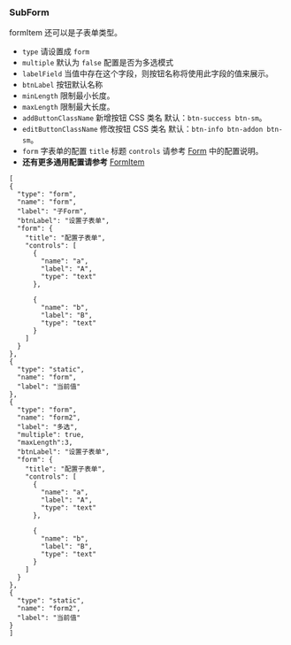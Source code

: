 ### SubForm

formItem 还可以是子表单类型。

-   `type` 请设置成 `form`
-   `multiple` 默认为 `false` 配置是否为多选模式
-   `labelField` 当值中存在这个字段，则按钮名称将使用此字段的值来展示。
-   `btnLabel` 按钮默认名称
-   `minLength` 限制最小长度。
-   `maxLength` 限制最大长度。
-   `addButtonClassName` 新增按钮 CSS 类名 默认：`btn-success btn-sm`。
-   `editButtonClassName` 修改按钮 CSS 类名 默认：`btn-info btn-addon btn-sm`。
-   `form` 字表单的配置
    `title` 标题
    `controls` 请参考 [Form](./Form.md) 中的配置说明。
-   **还有更多通用配置请参考** [FormItem](./FormItem.md)

```schema:height="400" scope="form"
[
{
  "type": "form",
  "name": "form",
  "label": "子Form",
  "btnLabel": "设置子表单",
  "form": {
    "title": "配置子表单",
    "controls": [
      {
        "name": "a",
        "label": "A",
        "type": "text"
      },

      {
        "name": "b",
        "label": "B",
        "type": "text"
      }
    ]
  }
},
{
  "type": "static",
  "name": "form",
  "label": "当前值"
},
{
  "type": "form",
  "name": "form2",
  "label": "多选",
  "multiple": true,
  "maxLength":3,
  "btnLabel": "设置子表单",
  "form": {
    "title": "配置子表单",
    "controls": [
      {
        "name": "a",
        "label": "A",
        "type": "text"
      },

      {
        "name": "b",
        "label": "B",
        "type": "text"
      }
    ]
  }
},
{
  "type": "static",
  "name": "form2",
  "label": "当前值"
}
]
```
